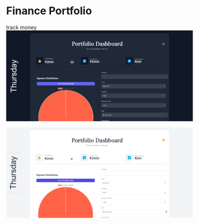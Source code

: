# Finance Portfolio 
track money
![alt](https://github.com/Sushanth-Hebri/Finance_Portfolio_aka_Dashboard/blob/main/f-p1.png)



![alt](https://github.com/Sushanth-Hebri/Finance_Portfolio_aka_Dashboard/blob/main/f-p2.png)
